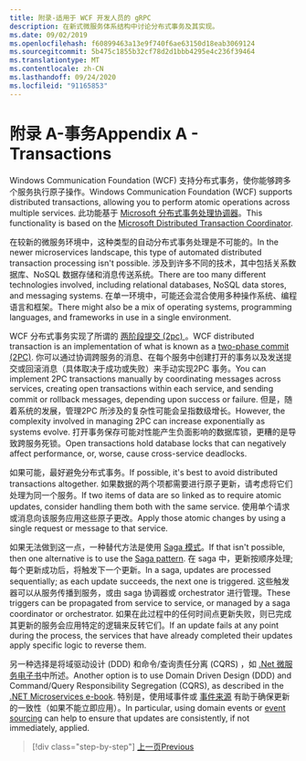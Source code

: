 ```yaml
---
title: 附录-适用于 WCF 开发人员的 gRPC
description: 在新式微服务体系结构中讨论分布式事务及其实现。
ms.date: 09/02/2019
ms.openlocfilehash: f60899463a13e9f740f6ae63150d18eab3069124
ms.sourcegitcommit: 5b475c1855b32cf78d2d1bbb4295e4c236f39464
ms.translationtype: MT
ms.contentlocale: zh-CN
ms.lasthandoff: 09/24/2020
ms.locfileid: "91165853"
---
```

# <a name="appendix-a---transactions"></a><span data-ttu-id="57e3a-103">附录 A-事务</span><span class="sxs-lookup"><span data-stu-id="57e3a-103">Appendix A - Transactions</span></span>

<span data-ttu-id="57e3a-104">Windows Communication Foundation (WCF) 支持分布式事务，使你能够跨多个服务执行原子操作。</span><span class="sxs-lookup"><span data-stu-id="57e3a-104">Windows Communication Foundation (WCF) supports distributed transactions, allowing you to perform atomic operations across multiple services.</span></span> <span data-ttu-id="57e3a-105">此功能基于 [Microsoft 分布式事务处理协调器](/previous-versions/windows/desktop/ms684146(v=vs.85))。</span><span class="sxs-lookup"><span data-stu-id="57e3a-105">This functionality is based on the [Microsoft Distributed Transaction Coordinator](/previous-versions/windows/desktop/ms684146(v=vs.85)).</span></span>

<span data-ttu-id="57e3a-106">在较新的微服务环境中，这种类型的自动分布式事务处理是不可能的。</span><span class="sxs-lookup"><span data-stu-id="57e3a-106">In the newer microservices landscape, this type of automated distributed transaction processing isn't possible.</span></span> <span data-ttu-id="57e3a-107">涉及到许多不同的技术，其中包括关系数据库、NoSQL 数据存储和消息传送系统。</span><span class="sxs-lookup"><span data-stu-id="57e3a-107">There are too many different technologies involved, including relational databases, NoSQL data stores, and messaging systems.</span></span> <span data-ttu-id="57e3a-108">在单一环境中，可能还会混合使用多种操作系统、编程语言和框架。</span><span class="sxs-lookup"><span data-stu-id="57e3a-108">There might also be a mix of operating systems, programming languages, and frameworks in use in a single environment.</span></span>

<span data-ttu-id="57e3a-109">WCF 分布式事务实现了所谓的 [两阶段提交 (2pc) ](https://en.wikipedia.org/wiki/Two-phase_commit_protocol)。</span><span class="sxs-lookup"><span data-stu-id="57e3a-109">WCF distributed transaction is an implementation of what is known as a [two-phase commit (2PC)](https://en.wikipedia.org/wiki/Two-phase_commit_protocol).</span></span> <span data-ttu-id="57e3a-110">你可以通过协调跨服务的消息、在每个服务中创建打开的事务以及发送提交或回滚消息（具体取决于成功或失败）来手动实现2PC 事务。</span><span class="sxs-lookup"><span data-stu-id="57e3a-110">You can implement 2PC transactions manually by coordinating messages across services, creating open transactions within each service, and sending commit or rollback messages, depending upon success or failure.</span></span> <span data-ttu-id="57e3a-111">但是，随着系统的发展，管理2PC 所涉及的复杂性可能会呈指数级增长。</span><span class="sxs-lookup"><span data-stu-id="57e3a-111">However, the complexity involved in managing 2PC can increase exponentially as systems evolve.</span></span> <span data-ttu-id="57e3a-112">打开事务保存可能对性能产生负面影响的数据库锁，更糟的是导致跨服务死锁。</span><span class="sxs-lookup"><span data-stu-id="57e3a-112">Open transactions hold database locks that can negatively affect performance, or, worse, cause cross-service deadlocks.</span></span>

<span data-ttu-id="57e3a-113">如果可能，最好避免分布式事务。</span><span class="sxs-lookup"><span data-stu-id="57e3a-113">If possible, it's best to avoid distributed transactions altogether.</span></span> <span data-ttu-id="57e3a-114">如果数据的两个项都需要进行原子更新，请考虑将它们处理为同一个服务。</span><span class="sxs-lookup"><span data-stu-id="57e3a-114">If two items of data are so linked as to require atomic updates, consider handling them both with the same service.</span></span> <span data-ttu-id="57e3a-115">使用单个请求或消息向该服务应用这些原子更改。</span><span class="sxs-lookup"><span data-stu-id="57e3a-115">Apply those atomic changes by using a single request or message to that service.</span></span>

<span data-ttu-id="57e3a-116">如果无法做到这一点，一种替代方法是使用 [Saga 模式](https://microservices.io/patterns/data/saga.html)。</span><span class="sxs-lookup"><span data-stu-id="57e3a-116">If that isn't possible, then one alternative is to use the [Saga pattern](https://microservices.io/patterns/data/saga.html).</span></span> <span data-ttu-id="57e3a-117">在 saga 中，更新按顺序处理;每个更新成功后，将触发下一个更新。</span><span class="sxs-lookup"><span data-stu-id="57e3a-117">In a saga, updates are processed sequentially; as each update succeeds, the next one is triggered.</span></span> <span data-ttu-id="57e3a-118">这些触发器可以从服务传播到服务，或由 saga 协调器或 orchestrator 进行管理。</span><span class="sxs-lookup"><span data-stu-id="57e3a-118">These triggers can be propagated from service to service, or managed by a saga coordinator or orchestrator.</span></span> <span data-ttu-id="57e3a-119">如果在此过程中的任何时间点更新失败，则已完成其更新的服务会应用特定的逻辑来反转它们。</span><span class="sxs-lookup"><span data-stu-id="57e3a-119">If an update fails at any point during the process, the services that have already completed their updates apply specific logic to reverse them.</span></span>

<span data-ttu-id="57e3a-120">另一种选择是将域驱动设计 (DDD) 和命令/查询责任分离 (CQRS) ，如 [.Net 微服务电子书](../microservices/microservice-ddd-cqrs-patterns/index.md)中所述。</span><span class="sxs-lookup"><span data-stu-id="57e3a-120">Another option is to use Domain Driven Design (DDD) and Command/Query Responsibility Segregation (CQRS), as described in the [.NET Microservices e-book](../microservices/microservice-ddd-cqrs-patterns/index.md).</span></span> <span data-ttu-id="57e3a-121">特别是，使用域事件或 [事件来源](https://martinfowler.com/eaaDev/EventSourcing.html) 有助于确保更新的一致性（如果不能立即应用）。</span><span class="sxs-lookup"><span data-stu-id="57e3a-121">In particular, using domain events or [event sourcing](https://martinfowler.com/eaaDev/EventSourcing.html) can help to ensure that updates are consistently, if not immediately, applied.</span></span>

>[!div class="step-by-step"]
>[<span data-ttu-id="57e3a-122">上一页</span><span class="sxs-lookup"><span data-stu-id="57e3a-122">Previous</span></span>](application-performance-management.md)
